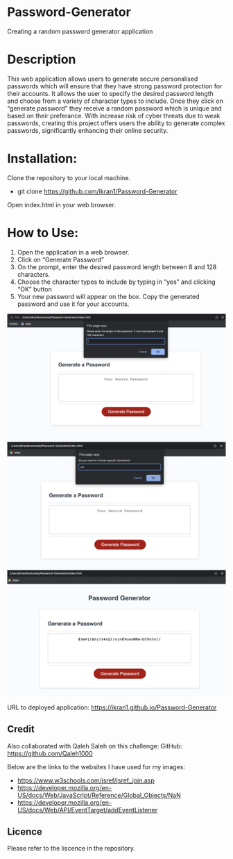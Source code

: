 # Password-Generator

Creating a random password generator application

# Description

This web application allows users to generate secure personalised passwords which will ensure that they have strong password protection for their accounts. It allows the user to specify the desired password length and choose from a variety of character types to include. Once they click on “generate password” they receive a random password which is unique and based on their preferance. With increase risk of cyber threats due to weak passwords, creating this project offers users the ability to generate complex passwords, significantly enhancing their online security.

# Installation:

Clone the repository to your local machine.

- git clone https://github.com/Ikran1/Password-Generator

Open index.html in your web browser.

# How to Use:

1. Open the application in a web browser.
2. Click on “Generate Password”
3. On the prompt, enter the desired password length between 8 and 128 characters.
4. Choose the character types to include by typing in “yes” and clicking “OK” button
5. Your new password will appear on the box. Copy the generated password and use it for your accounts.

![password generator demo 1](./images/step%201.png)
![password generator demo 2](./images/step%202.png)
![password generator demo 3](./images/step%203.png)

URL to deployed application: https://ikran1.github.io/Password-Generator

## Credit

Also collaborated with Qaleh Saleh on this challenge: GitHub: https://github.com/Qaleh1000

Below are the links to the websites I have used for my images:

- https://www.w3schools.com/jsref/jsref_join.asp
- https://developer.mozilla.org/en-US/docs/Web/JavaScript/Reference/Global_Objects/NaN
- https://developer.mozilla.org/en-US/docs/Web/API/EventTarget/addEventListener

## Licence

Please refer to the liscence in the repository.
